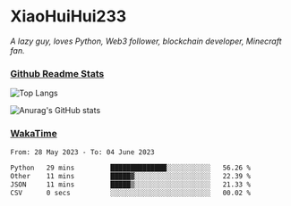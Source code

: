# XiaoHuiHui233

*A lazy guy, loves Python, Web3 follower, blockchain developer, Minecraft fan.*

### [Github Readme Stats](https://github.com/anuraghazra/github-readme-stats)

![Top Langs](https://github-readme-stats.vercel.app/api/top-langs/?username=XiaoHuiHui233&layout=compact&theme=github_dark)

![Anurag's GitHub stats](https://github-readme-stats.vercel.app/api?username=XiaoHuiHui233&show_icons=true&theme=github_dark)

### [WakaTime](https://wakatime.com)

<!--START_SECTION:waka-->

```txt
From: 28 May 2023 - To: 04 June 2023

Python   29 mins         ██████████████░░░░░░░░░░░   56.26 %
Other    11 mins         █████▓░░░░░░░░░░░░░░░░░░░   22.39 %
JSON     11 mins         █████▒░░░░░░░░░░░░░░░░░░░   21.33 %
CSV      0 secs          ░░░░░░░░░░░░░░░░░░░░░░░░░   00.02 %
```

<!--END_SECTION:waka-->

